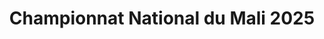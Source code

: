 ---
title: 'Championnat National du Mali 2025'
description: 'Une collection des meilleures photos du championnat national de taekwondo 2025 qui s''est tenu à Bamako.'
coverImage: '/images/galleries/championship-2025/1.jpg'
images:
  - src: '/images/galleries/championship-2025/1.jpg'
    alt: 'Athlète exécutant un coup de pied haut'
    caption: 'Un coup de pied puissant lors du match final.'
  - src: '/images/galleries/championship-2025/2.jpg'
    alt: 'Photo d''équipe avec les médailles'
    caption: 'L''équipe gagnante célèbre avec ses trophées.'
  - src: '/images/galleries/championship-2025/3.png'
    alt: 'Deux athlètes se saluant avant un match'
--- 